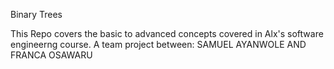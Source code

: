 Binary Trees


This Repo covers the basic to advanced concepts covered in Alx's software engineerng course.
A team project between:
SAMUEL AYANWOLE AND 
FRANCA OSAWARU
